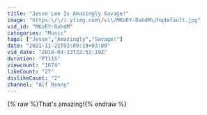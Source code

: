 ```yaml
---
title: "Jesse Lee Is Amazingly Savage!"
image: "https:\/\/i.ytimg.com\/vi\/MKoEY-8ahdM\/hqdefault.jpg"
vid_id: "MKoEY-8ahdM"
categories: "Music"
tags: ["Jesse","Amazingly","Savage!"]
date: "2021-11-22T02:09:19+03:00"
vid_date: "2018-04-13T22:52:19Z"
duration: "PT11S"
viewcount: "1674"
likeCount: "27"
dislikeCount: "2"
channel: "Alf Benny"
---
```

{% raw %}That's amazing!{% endraw %}
